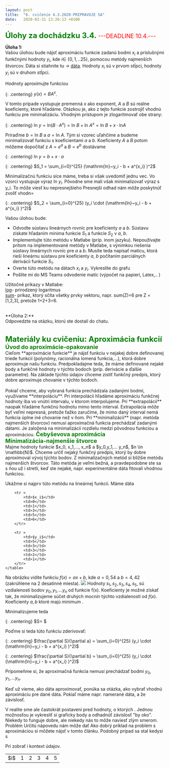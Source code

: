 ```yaml
---
layout: post
title:  "6. cvičenie 4.3.2020-PRIPRAVUJE SA"
date:   2020-03-31 13:26:13 +0100
---
```


<font size="5"> <span style="color:green"><b>Úlohy za dochádzku 3.4. </b></span> </font> <font size="4">  <span style="color:red">---DEADLINE 10.4.---</span> </font><br />

**Úloha 1:**<br />
Vašou úlohou bude nájsť aproximáciu funkcie zadanú bodmi $x_i$ a príslušnými funkčnými hodnoty $y_i$, kde $i\in$ {$0,1,..25$}, pomocou metódy najmenších štvorcov. Dáta si stiahnite tu -> [dáta](http://maslarova.github.io/cvicenie6/data_exp.txt). Hodnoty $x_i$  sú v prvom stĺpci, hodnoty $y_i$ sú v druhom stĺpci. 

Hodnoty aproximujte funkciou

{: .centering}
$y(x) = B A^{x}$.

V tomto prípade vystupuje premenná $x$ ako exponent, $A$ a $B$ sú reálne koeficienty, ktoré hľadáme. Otázkou je, ako z tejto funkcie zostrojiť vhodnú funkciu pre minimalizáciu. Vhodným prístupom je zlogaritmovať obe strany: 

{: .centering}
$\mathrm{ln}~y =\mathrm{ln} (B\cdot A^{x})=\mathrm{ln}~B + \mathrm{ln}~A^{x} = \mathrm{ln}~B+ x\cdot \mathrm{ln}  A$

Priraďme $b= \mathrm{ln}~B$ a  $a= \mathrm{ln}~A$. Tým si vzorec uľahčíme a budeme minimalizovať funkciu s koeficientami $a$ a $b$. Koeficienty $A$ a $B$ potom môžeme dopočítať z $A= e^a$ a $B = e^b$ 
dostávame 

{: .centering}
$\mathrm{ln}~y =b + x\cdot a$

{: .centering}
$S_1 = \sum_{i=0}^{25} (\mathrm{ln}~y_i - b + a^{x_i} )^2$

Minimalizačnú funkciu síce máme, treba si však uvedomiť jednu vec. Vo vzorci vystupuje výraz $\mathrm{ln}~y_i$. Pôvodne sme mali však minimalizovať výraz s y_i. To môže viesť ku nepresnejšieho Presnejší odhad nám môže poskytnúť zvoliť vhodn=

{: .centering}
$S_2 = \sum_{i=0}^{25} (y_i \cdot (\mathrm{ln}~y_i - b + a^{x_i} )^2)$

Vašou úlohou bude:
- Odvodte sústavu lineárnych rovníc pre koeficienty $a$ a $b$. Sústavu získate hľadaním minima funkcie $S_1$ a funkcie $S_2$ v $a$, $b$.
- Implementujte túto metódu v Matlabe (príp. inom jazyku). Nepoužívajte pritom na implementované metódy v Matlabe, s výnimkou riešenia sústavy lineárnych rovníc pre  $a$ a $b$. Musíte teda napísať maticu, ktorá rieši lineárnu sústavu pre koeficienty $a$, $b$ počítaním parciálnych derivácii funkcie $S_1$. 
- Overte túto metódu na dátach $x_i$ a $y_i$. Vykreslite do grafu 
- Pošlite mi do MS Teams odvodenie matíc (výpočet na papieri, Latex,.. )


Užitočné príkazy v Matlabe: <br />
[log](https://www.mathworks.com/help/matlab/ref/log.html)- prirodzený logaritmus <br />
[sum](https://www.mathworks.com/help/matlab/ref/sum.html)- príkaz, ktorý sčíta všetky prvky vektoru, napr. sum(Z)=6 pre Z = [1,2,3], pretože 1+2+3=6.  <br />

<br />
**Úloha 2:**<br />
Odpovedzte na otázku, ktorú ste dostali do chatu. 
<br />
<br />

<br />
<font size="5">  <span style="color:green"><b>Materiály ku cvičeniu: Aproximácia funkcií</b></span></font>  
<br />
<font size="4">  <span style="color:green"><b>Úvod do aproximácie-opakovanie</b></span></font>  <br />
Cieľom **aproximácie funkcie** je nájsť funkciu v nejakej dobre definovanej triede funkcií (polynómy, racionálna lomená funkcia,...), ktorá dobre aproximuje našu funkciu. Predpokladajme teda, že máme definované nejaké 
body a funkčné hodnoty v týchto bodoch (príp. derivácie a ďalšie parametre). Na základe týchto údajov chceme zistiť funkčný predpis, ktorý dobre aproximuje chovanie v týchto bodoch. <br />
<br /> Pokiaľ chceme, aby vybraná funkcia prechádzala zadanými bodmi, využívame **interpoláciu**. Pri interpolácii hľadáme aproximáciu funkčnej hodnoty iba vo vnútri intervalu, v ktorom interpolujeme. 
Pri **extrapolácii** naopak hľadáme funkčnú hodnotu mimo tento interval. Extrapolácia môže byť veľmi nepresná, pretože ťažko zaručíme, že mimo daný interval nemá funkcia úplne iné chovanie než v ňom. 
Pri **minimalizácii** (napr. metóda najmenších štvorcov) nemusí aproximačná funkcia prechádzať zadanými dátami. Je založená na minimalizácii rozdielu medzi pôvodnou funkciou a aproximáciou.
<font size="4">  <span style="color:green"><b> Čebyševova aproximácia </b></span></font>  <br />
<font size="4">  <span style="color:green"><b> Minimalizácia-najmenšie štvorce</b></span></font>  <br />
Majme hodnoty funkcie $x_0, x_1,..., x_n$ a $y_0,y_1,... y_n$, $n \in \mathbb{N}$. Chceme určiť nejaký funkčný predpis, ktorý by dobre aproximoval vývoj týchto bodov. Z minimalizačných metód si bližšie metódu najmenších štvorcov. Táto metóda je veľmi bežná, a pravdepodobne ste sa s ňou už i stretli, keď ste nejaké, napr. experimentálne dáta fitovali vhodnou funkciou. 

Ukážme si najprv túto metódu na lineárnej funkcii. 
Máme dáta 

  <table align="center">
        <tr >
            <td>$i$</td>
            <td>1</td>
            <td>2</td>
            <td>3</td>
            <td>4</td>
            <td>5</td>
        </tr>

        <tr >
            <td>$x_i$</td>
            <td>0</td>
            <td>1</td>
            <td>3</td>
            <td>5</td>
            <td>6</td>
        </tr>

        <tr >
            <td>$y_i$</td>
            <td>5</td>
            <td>3</td>
            <td>3</td>
            <td>2</td>
            <td>1</td>
        </tr>
    </table>

Na obrázku vidíte funkciu $f(x)  = ax+b$, kde $a=0,54$ a $b=4,42$ (zakrúhlene na 2 desatinné miesta). 
![](http://maslarova.github.io/cvicenie6/lin_fun_sum.png?raw=true)
Hodnoty $s_1, s_2, s_3, s_4, s_5$, sú vzdialenosti bodov $y_0,y_1,... y_n$ od funkcie f(x). 
Koeficienty je možné získať tak, že minimalizujeme súčet druhých mocnín týchto vzdialeností od $f(x)$. Koeficienty $a ,b$ ktoré majú minimum . 

Minimalizujeme teda  

{: .centering}
$S= $

Poďme si teda túto funkciu zderivovať:

{: .centering}
$\frac{\partial S}{\partial a}  = \sum_{i=0}^{25} (y_i \cdot (\mathrm{ln}~y_i - b + a^{x_i} )^2)$

{: .centering}
$\frac{\partial S}{\partial b}  = \sum_{i=0}^{25} (y_i \cdot (\mathrm{ln}~y_i - b + a^{x_i} )^2)$





Pripomeňme si, že aproximačná funkcia nemusí prechádzať bodmi $y_0,y_1,... y_n$. 




Keď už vieme, ako dáta aproximovať, ponúka sa otázka, ako vybrať vhodnú aproximáciu pre dané dáta. Pokiaľ máme napr. namerané dáta, a že závislosť. 

V realite sme ale častokrát postavení pred hodnoty, o ktorých . Jednou možnosťou je vykresliť si graficky body a odhadnúť závislosť "by oko". Niekedy to funguje dobre, ale niekedy nás to môže naviesť zlým smerom. 
Problém 
Určitú nápovedu nám môže dať 
Ako dobrý príklad na problém s aproximáciou si môžete nájsť v tomto článku. 
Podobný prípad sa stal kedysi s

Pri  zobrať i kontext údajov.  
